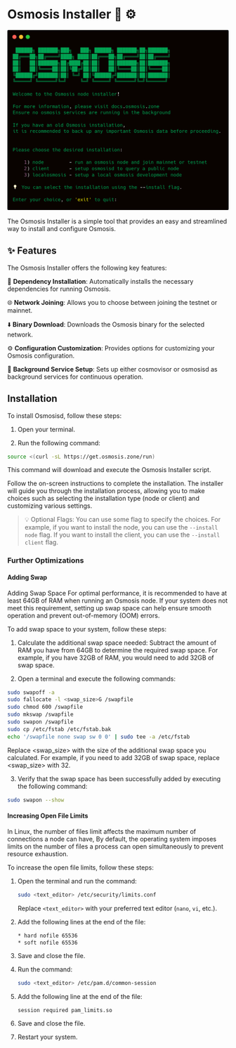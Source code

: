# Osmosis Installer 🧪 ⚙️

<p align="center">
  <img src="assets/screenshot.png" alt="Screenshot" width="700">
</p>

The Osmosis Installer is a simple tool that provides an easy and streamlined way to install and configure Osmosis.

## ✨ Features

The Osmosis Installer offers the following key features:

🔧 **Dependency Installation**: Automatically installs the necessary dependencies for running Osmosis.

🌐 **Network Joining**: Allows you to choose between joining the testnet or mainnet.

⬇️ **Binary Download**: Downloads the Osmosis binary for the selected network.

⚙️ **Configuration Customization**: Provides options for customizing your Osmosis configuration.

🔌 **Background Service Setup**: Sets up either cosmovisor or osmosisd as background services for continuous operation.

##  Installation

To install Osmosisd, follow these steps:

1. Open your terminal.

2. Run the following command:

```bash
source <(curl -sL https://get.osmosis.zone/run)
```

This command will download and execute the Osmosis Installer script.

Follow the on-screen instructions to complete the installation. The installer will guide you through the installation process, allowing you to make choices such as selecting the installation type (node or client) and customizing various settings.

> 💡 Optional Flags:
> You can use some flag to specify the choices. For example, if you want to install the node, you can use the `--install node` flag. If you want to install the client, you can use the `--install client` flag.

### Further Optimizations

#### Adding Swap

Adding Swap Space
For optimal performance, it is recommended to have at least 64GB of RAM when running an Osmosis node. If your system does not meet this requirement, setting up swap space can help ensure smooth operation and prevent out-of-memory (OOM) errors.

To add swap space to your system, follow these steps:

1. Calculate the additional swap space needed: Subtract the amount of RAM you have from 64GB to determine the required swap space. 
For example, if you have 32GB of RAM, you would need to add 32GB of swap space.

2. Open a terminal and execute the following commands:

```bash
sudo swapoff -a
sudo fallocate -l <swap_size>G /swapfile
sudo chmod 600 /swapfile
sudo mkswap /swapfile
sudo swapon /swapfile
sudo cp /etc/fstab /etc/fstab.bak
echo '/swapfile none swap sw 0 0' | sudo tee -a /etc/fstab
```

Replace <swap_size> with the size of the additional swap space you calculated. For example, if you need to add 32GB of swap space, replace <swap_size> with 32.

3. Verify that the swap space has been successfully added by executing the following command:

```bash
sudo swapon --show
```

#### Increasing Open File Limits

In Linux, the number of files limit affects the maximum number of connections a node can have,
By default, the operating system imposes limits on the number of files a process can open simultaneously to prevent resource exhaustion.

To increase the open file limits, follow these steps:

1. Open the terminal and run the command:
   ```bash
   sudo <text_editor> /etc/security/limits.conf
   ```
   Replace `<text_editor>` with your preferred text editor (`nano`, `vi`, etc.).

2. Add the following lines at the end of the file:
   ```
   * hard nofile 65536
   * soft nofile 65536
   ```

3. Save and close the file.

4. Run the command:
   ```bash
   sudo <text_editor> /etc/pam.d/common-session
   ```

5. Add the following line at the end of the file:
   ```
   session required pam_limits.so
   ```

6. Save and close the file.

7. Restart your system.
